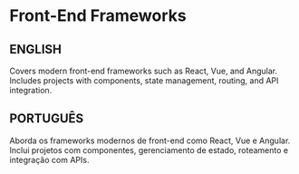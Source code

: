 # Front-End Frameworks

## ENGLISH

Covers modern front-end frameworks such as React, Vue, and Angular. Includes projects with components, state management, routing, and API integration.

## PORTUGUÊS

Aborda os frameworks modernos de front-end como React, Vue e Angular. Inclui projetos com componentes, gerenciamento de estado, roteamento e integração com APIs.

